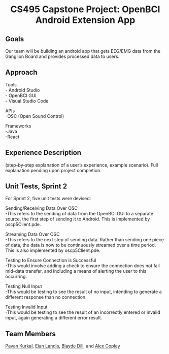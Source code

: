 <h1 align = "center">
CS495 Capstone Project: OpenBCI Android Extension App
</h1>

## Goals
Our team will be building an android app that gets EEG/EMG data from the Ganglion Board and provides processed data to users.

## Approach
   Tools <br>
      - Android Studio <br>
      - OpenBCI GUI <br>
      - Visual Studio Code <br>
	
   APIs <br>
      -OSC (Open Sound Control) <br>

   Frameworks <br>
      -Java <br>
      -React <br>

## Experience Description
(step-by-step explanation of a user’s experience, example scenario). Full explanation pending upon project completion.

## Unit Tests, Sprint 2
For Sprint 2, five unit tests were devised:

   Sending/Receiving Data Over OSC <br>
   -This refers to the sending of data from the OpenBCI GUI to a separate source, the first step of sending it to Android. This is implemented by oscp5Client.pde. <br>
    
   Streaming Data Over OSC <br>
   -This refers to the next step of sending data. Rather than sending one piece of data, the data is now to be continuously streamed over a time period. This is also implemented by oscp5Client.pde.
   
   Testing to Ensure Connection is Successful <br>
   -This would involve adding a check to ensure the connection does not fail mid-data transfer, and including a means of alerting the user to this occurring.
   
   Testing Null Input <br>
   -This would be testing to see the result of no input, intending to generate a different response than no connection.
   
   Testing Invalid Input <br>
   -This would be testing to see the result of an incorrectly entered or invalid input, again generating a different error result.

## Team Members
[Pavan Kurkal](mailto:pkurkal@crimson.ua.edu), [Eian Landis](mailto:ellandis@crimson.ua.edu), [Blayde Dill](mailto:badill@crimson.ua.edu), and [Alex Copley](mailto:gacopley@crimson.ua.edu)
